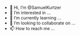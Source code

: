 - 👋 Hi, I’m @SamuelKurtzer
- 👀 I’m interested in ...
- 🌱 I’m currently learning ...
- 💞️ I’m looking to collaborate on ...
- 📫 How to reach me ...

<!---
SamuelKurtzer/SamuelKurtzer is a ✨ special ✨ repository because its `README.md` (this file) appears on your GitHub profile.
You can click the Preview link to take a look at your changes.
--->
